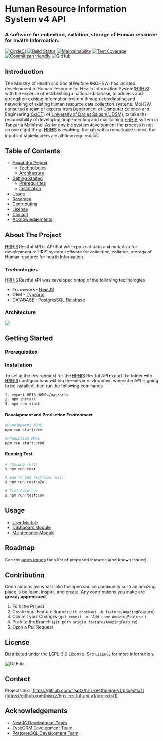 # Human Resource Information System v4 API
### A software for collection, collation, storage of Human resource for health Information.

[![CircleCI](https://circleci.com/gh/hisptz/hris-restful-api-v1.svg?style=svg)](https://circleci.com/gh/hisptz/hris-restful-api-v1)
[![Build Status](https://travis-ci.org/hisptz/hris-restful-api-v1.svg?branch=master)](https://travis-ci.org/hisptz/hris-restful-api-v1)
[![Maintainability](https://api.codeclimate.com/v1/badges/43300df82d8d93167ff1/maintainability)](https://codeclimate.com/github/hisptz/hris-restful-api-v4/maintainability)
[![Test Coverage](https://api.codeclimate.com/v1/badges/43300df82d8d93167ff1/test_coverage)](https://codeclimate.com/github/hisptz/hris-restful-api-v4/test_coverage)
[![Commitizen friendly](https://img.shields.io/badge/commitizen-friendly-brightgreen.svg)](http://commitizen.github.io/cz-cli/) 
![GitHub](https://img.shields.io/github/license/hisptz/hris-restful-api-v1?color=%234CB80A&label=licence&logoColor=%23ffffff)

## Introduction

The Ministry of Health and Social Welfare (MOHSW) has initiated development of Human Resource for Health Information System([HRHIS](http://hrhis.moh.go.tz/login)) with the essence of establishing a national database, to address and strengthen existing information system through coordinating and networking of existing human resource data collection systems. MoHSW consulted a team of experts from Department of Computer Science and Engineering([CoICT](https://www.coict.udsm.ac.tz/)) of [University of Dar es Salaam(UDSM)](https://www.udsm.ac.tz/), to take the responsibility of developing, implementing and maintaining [HRHIS](http://hrhis.moh.go.tz/login) system in Tanzania Mainland. As for any big system development the process is not an overnight thing. [HRHIS](http://hrhis.moh.go.tz/login) is evolving, though with a remarkable speed, the inputs of stakeholders are all‐time required. 
![](https://lh3.googleusercontent.com/GTFIc85FNczeB7YBYA-YTY3Am6Wk2qY3gbcMFAf7ixQGMGHoq-KPPbaxaIV-mw-TUQiykZBzfeQCc_gfCN1qdv2z8XhjG83IDSWhmi0SDO2_Za9gYbWG9gu3CQVG2T3EA0kFJaLlKSkKSZVxSuRxwp-SyrQ9aAQZSL6wcOiG-PwgDE-nTF4CG6xTZOA9MSb7B4dp2aOahxAbXLMniY4lmXObfRHY1MVOgS-rSdqOgxRcfymP-fxKngtj-iGpDp2hSw5591tFqFkJL2y1FXhx2kAhT1D08rROjFp9wPp0AgkopWR0EOU3mFUEDQOr4y0Hx9Dz8Y7qChHskAEUhUIpqGREKco-vSKDU3BfeCSNC9K0_NR6efAOK3zvX7g7_dQsJSMtELAylCi4ppbfn2SKOJEvZg6C2K6ZghQVdnpToq8jGiQcZfqqxaYGQFZ1uJNo9cXa8FaA3P4o88rnf5nK_DkJ6UtEEFV_3Vxcoa_mOTcuo1ysQZXywFPvfBNiJIjflaLhxf5pqQw6qFzHvlF3tfGM6_V6pcItldU3hsHXfKl0VgiLfxrD0vL18Zo4wwPLxMvxUtTVADN8V9V3iB-nigp2hX0p5pG_CZSdnu-0g778hCVsFRFuSKHWdA=w1853-h532)

## Table of Contents
* [About the Project](#about-the-project)
  * [Technologies](#built-with)
  * [Architecture](#architecture)
* [Getting Started](#getting-started)
  * [Prerequisites](#prerequisites)
  * [Installation](#installation)
* [Usage](#usage)
* [Roadmap](#roadmap)
* [Contributing](#contributing)
* [License](#license)
* [Contact](#contact)
* [Acknowledgements](#acknowledgements)

## About The Project
[HRHIS](http://hrhis.moh.go.tz/login) Restful API is API that will expose all data and metadata for development of HRIS system software for collection, collation, storage of Human resource for health Information.


### Technologies
[HRHIS](http://hrhis.moh.go.tz/login) Restful API was developed ontop of the following technologies
* Framework - [NestJS](https://nestjs.com/)
* ORM - [Typeorm](https://typeorm.io/#/)
* DATABASE - [PostgresSQL Database](https://www.postgresql.org/)

### Architecture
![](https://lh3.googleusercontent.com/GTFIc85FNczeB7YBYA-YTY3Am6Wk2qY3gbcMFAf7ixQGMGHoq-KPPbaxaIV-mw-TUQiykZBzfeQCc_gfCN1qdv2z8XhjG83IDSWhmi0SDO2_Za9gYbWG9gu3CQVG2T3EA0kFJaLlKSkKSZVxSuRxwp-SyrQ9aAQZSL6wcOiG-PwgDE-nTF4CG6xTZOA9MSb7B4dp2aOahxAbXLMniY4lmXObfRHY1MVOgS-rSdqOgxRcfymP-fxKngtj-iGpDp2hSw5591tFqFkJL2y1FXhx2kAhT1D08rROjFp9wPp0AgkopWR0EOU3mFUEDQOr4y0Hx9Dz8Y7qChHskAEUhUIpqGREKco-vSKDU3BfeCSNC9K0_NR6efAOK3zvX7g7_dQsJSMtELAylCi4ppbfn2SKOJEvZg6C2K6ZghQVdnpToq8jGiQcZfqqxaYGQFZ1uJNo9cXa8FaA3P4o88rnf5nK_DkJ6UtEEFV_3Vxcoa_mOTcuo1ysQZXywFPvfBNiJIjflaLhxf5pqQw6qFzHvlF3tfGM6_V6pcItldU3hsHXfKl0VgiLfxrD0vL18Zo4wwPLxMvxUtTVADN8V9V3iB-nigp2hX0p5pG_CZSdnu-0g778hCVsFRFuSKHWdA=w1853-h532)

## Getting Started
### Prerequisites

### Installation
To setup the environment for the [HRHIS](http://hrhis.moh.go.tz/login) Restful API export the folder with [HRHIS](http://hrhis.moh.go.tz/login) configurations withing the server environment where the API is going to be installed, then run the following commands
```bash
1. export HRIS_HOME=/opt/hris
2. npm install
3. npm run start
```

#### Development and Production Environment
```bash
#Development MODE
npm run start:dev

#Production MODE
npm run start:prod
```

#### Running Test
```bash
# Runnung Tests
$ npm run test

# End To End Test(e2e Test)
$ npm run test:e2e

# Test Coverage
$ npm run test:cov
```

## Usage
* [User Module](https://github.com/hisptz/hris-restful-api-v1/blob/master/documents/USERMODULE.md)
* [Dashboard Module](https://github.com/hisptz/hris-restful-api-v1/blob/master/documents/DASHBOARDMODULE.md)
* [Maintenance Module](https://github.com/hisptz/hris-restful-api-v1/blob/master/documents/MAINTENANCEMODULE.md)


## Roadmap
See the [open issues](https://github.com/hisptz/hris-restful-api-v1/issues) for a list of proposed features (and known issues).

## Contributing
Contributions are what make the open source community such an amazing place to be learn, inspire, and create. Any contributions you make are **greatly appreciated**.

1. Fork the Project
2. Create your Feature Branch (`git checkout -b feature/AmazingFeature`)
3. Commit your Changes (`git commit -m 'Add some AmazingFeature'`)
4. Push to the Branch (`git push origin feature/AmazingFeature`)
5. Open a Pull Request

## License
Distributed under the LGPL-3.0 License. See `LICENSE` for more information.

![GitHub](https://img.shields.io/github/license/hisptz/hris-restful-api-v1?style=for-the-badge)

## Contact
Project Link: [https://github.com/hisptz/hris-restful-api-v1/projects/1](https://github.com/hisptz/hris-restful-api-v1/projects/1)

## Acknowledgements
* [NestJS Development Team](https://nestjs.com/)
* [TypeORM Development Team](https://typeorm.io/#/)
* [PostgresSQL Development Team](https://www.postgresql.org/)


